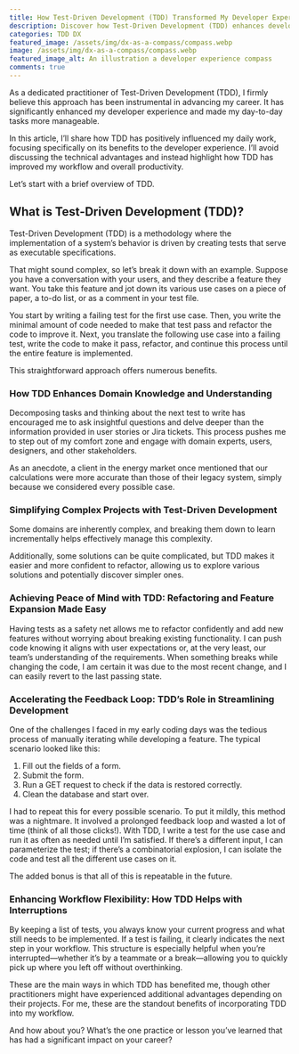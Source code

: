 ```yaml
---
title: How Test-Driven Development (TDD) Transformed My Developer Experience
description: Discover how Test-Driven Development (TDD) enhances developer experience, improves productivity, and simplifies complex projects.
categories: TDD DX
featured_image: /assets/img/dx-as-a-compass/compass.webp
image: /assets/img/dx-as-a-compass/compass.webp
featured_image_alt: An illustration a developer experience compass 
comments: true
---
```


As a dedicated practitioner of Test-Driven Development (TDD), I firmly believe this approach has been instrumental in advancing my career. It has significantly enhanced my developer experience and made my day-to-day tasks more manageable.

In this article, I’ll share how TDD has positively influenced my daily work, focusing specifically on its benefits to the developer experience. I’ll avoid discussing the technical advantages and instead highlight how TDD has improved my workflow and overall productivity.

Let’s start with a brief overview of TDD.

## What is Test-Driven Development (TDD)?

Test-Driven Development (TDD) is a methodology where the implementation of a system’s behavior is driven by creating tests that serve as executable specifications.

That might sound complex, so let’s break it down with an example. Suppose you have a conversation with your users, and they describe a feature they want. You take this feature and jot down its various use cases on a piece of paper, a to-do list, or as a comment in your test file.

You start by writing a failing test for the first use case. Then, you write the minimal amount of code needed to make that test pass and refactor the code to improve it. Next, you translate the following use case into a failing test, write the code to make it pass, refactor, and continue this process until the entire feature is implemented.

This straightforward approach offers numerous benefits.

### How TDD Enhances Domain Knowledge and Understanding

Decomposing tasks and thinking about the next test to write has encouraged me to ask insightful questions and delve deeper than the information provided in user stories or Jira tickets. This process pushes me to step out of my comfort zone and engage with domain experts, users, designers, and other stakeholders.

As an anecdote, a client in the energy market once mentioned that our calculations were more accurate than those of their legacy system, simply because we considered every possible case.

### Simplifying Complex Projects with Test-Driven Development

Some domains are inherently complex, and breaking them down to learn incrementally helps effectively manage this complexity.

Additionally, some solutions can be quite complicated, but TDD makes it easier and more confident to refactor, allowing us to explore various solutions and potentially discover simpler ones.

### Achieving Peace of Mind with TDD: Refactoring and Feature Expansion Made Easy

Having tests as a safety net allows me to refactor confidently and add new features without worrying about breaking existing functionality. I can push code knowing it aligns with user expectations or, at the very least, our team’s understanding of the requirements. When something breaks while changing the code, I am certain it was due to the most recent change, and I can easily revert to the last passing state.

### Accelerating the Feedback Loop: TDD’s Role in Streamlining Development

One of the challenges I faced in my early coding days was the tedious process of manually iterating while developing a feature. The typical scenario looked like this:

1. Fill out the fields of a form.
2. Submit the form.
3. Run a GET request to check if the data is restored correctly.
4. Clean the database and start over.

I had to repeat this for every possible scenario. To put it mildly, this method was a nightmare. It involved a prolonged feedback loop and wasted a lot of time (think of all those clicks!). With TDD, I write a test for the use case and run it as often as needed until I’m satisfied. If there’s a different input, I can parameterize the test; if there’s a combinatorial explosion, I can isolate the code and test all the different use cases on it.

The added bonus is that all of this is repeatable in the future.

### Enhancing Workflow Flexibility: How TDD Helps with Interruptions

By keeping a list of tests, you always know your current progress and what still needs to be implemented. If a test is failing, it clearly indicates the next step in your workflow. This structure is especially helpful when you’re interrupted—whether it’s by a teammate or a break—allowing you to quickly pick up where you left off without overthinking.

These are the main ways in which TDD has benefited me, though other practitioners might have experienced additional advantages depending on their projects. For me, these are the standout benefits of incorporating TDD into my workflow.

And how about you? What’s the one practice or lesson you’ve learned that has had a significant impact on your career?
